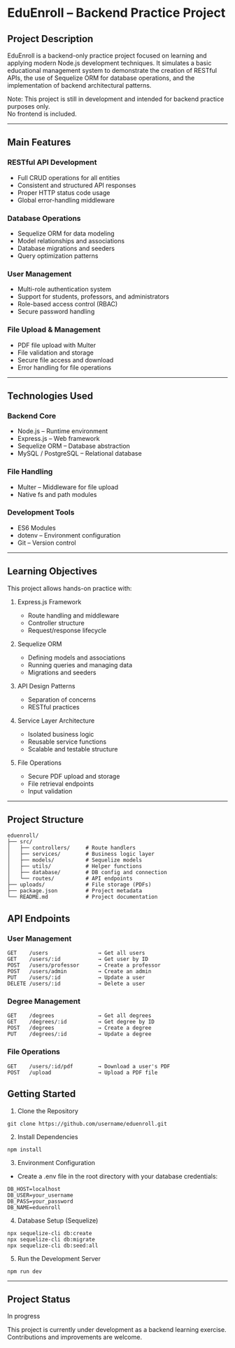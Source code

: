 # EduEnroll – Backend Practice Project

## Project Description

EduEnroll is a backend-only practice project focused on learning and applying modern Node.js development techniques. It simulates a basic educational management system to demonstrate the creation of RESTful APIs, the use of Sequelize ORM for database operations, and the implementation of backend architectural patterns.

Note: This project is still in development and intended for backend practice purposes only.  
No frontend is included.

---

## Main Features

### RESTful API Development
- Full CRUD operations for all entities
- Consistent and structured API responses
- Proper HTTP status code usage
- Global error-handling middleware

### Database Operations
- Sequelize ORM for data modeling
- Model relationships and associations
- Database migrations and seeders
- Query optimization patterns

### User Management
- Multi-role authentication system
- Support for students, professors, and administrators
- Role-based access control (RBAC)
- Secure password handling

### File Upload & Management
- PDF file upload with Multer
- File validation and storage
- Secure file access and download
- Error handling for file operations

---

## Technologies Used

### Backend Core
- Node.js – Runtime environment
- Express.js – Web framework
- Sequelize ORM – Database abstraction
- MySQL / PostgreSQL – Relational database

### File Handling
- Multer – Middleware for file upload
- Native fs and path modules

### Development Tools
- ES6 Modules
- dotenv – Environment configuration
- Git – Version control

---

## Learning Objectives

This project allows hands-on practice with:

1. Express.js Framework
   - Route handling and middleware
   - Controller structure
   - Request/response lifecycle

2. Sequelize ORM
   - Defining models and associations
   - Running queries and managing data
   - Migrations and seeders

3. API Design Patterns
   - Separation of concerns
   - RESTful practices

4. Service Layer Architecture
   - Isolated business logic
   - Reusable service functions
   - Scalable and testable structure

5. File Operations
   - Secure PDF upload and storage
   - File retrieval endpoints
   - Input validation

---

## Project Structure

```text
eduenroll/
├── src/
│   ├── controllers/     # Route handlers
│   ├── services/        # Business logic layer
│   ├── models/          # Sequelize models
│   ├── utils/           # Helper functions
│   ├── database/        # DB config and connection
│   └── routes/          # API endpoints
├── uploads/             # File storage (PDFs)
├── package.json         # Project metadata
└── README.md            # Project documentation
```

## API Endpoints

### User Management

```http
GET    /users                → Get all users  
GET    /users/:id            → Get user by ID  
POST   /users/professor      → Create a professor  
POST   /users/admin          → Create an admin  
PUT    /users/:id            → Update a user  
DELETE /users/:id            → Delete a user  
```

### Degree Management

```http
GET    /degrees              → Get all degrees  
GET    /degrees/:id          → Get degree by ID  
POST   /degrees              → Create a degree  
PUT    /degrees/:id          → Update a degree
```

### File Operations

```http
GET    /users/:id/pdf        → Download a user's PDF  
POST   /upload               → Upload a PDF file
```

## Getting Started

1. Clone the Repository

```http
git clone https://github.com/username/eduenroll.git
```

2. Install Dependencies

```http
npm install
```

3. Environment Configuration

- Create a .env file in the root directory with your database credentials:

```http
DB_HOST=localhost
DB_USER=your_username
DB_PASS=your_password
DB_NAME=eduenroll
```

4. Database Setup (Sequelize)

```http
npx sequelize-cli db:create
npx sequelize-cli db:migrate
npx sequelize-cli db:seed:all
```

5. Run the Development Server

```http
npm run dev
```

---

## Project Status

In progress

This project is currently under development as a backend learning exercise. Contributions and improvements are welcome.
